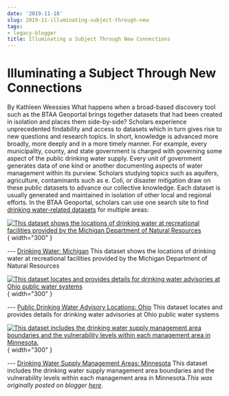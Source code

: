 ```yaml
---
date: '2019-11-18'
slug: 2019-11-illuminating-subject-through-new
tags:
- legacy-blogger
title: Illuminating a Subject Through New Connections
---
```


# Illuminating a Subject Through New Connections

By Kathleen Weessies What happens when a broad-based discovery tool such as the BTAA Geoportal brings together datasets that had been created in isolation and places them side-by-side? Scholars experience unprecedented findability and access to datasets which in turn gives rise to new questions and research topics. In short, knowledge is advanced more broadly, more deeply and in a more timely manner. For example, every municipality, county, and state government is charged with governing some aspect of the public drinking water supply. Every unit of government generates data of one kind or another documenting aspects of water management within its <!-- more --> purview. Scholars studying topics such as aquifers, agriculture, contaminants such as e. Coli, or disaster mitigation draw on these public datasets to advance our collective knowledge. Each dataset is usually generated and maintained in isolation of other local and regional efforts. In the BTAA Geoportal, scholars can use one search site to find [drinking water-related datasets](https://geo.btaa.org/F%3Fper_page%3D20/6q%3Ddrinking/Bwater/6search_field%3Dall_fields&sa=D&sntz=1&usg=AOvVaw30ui_Ig88tvEdxTumwkbAe) for multiple areas: 

[![This dataset shows the locations of drinking water at recreational facilities provided by the Michigan Department of Natural Resources](https://blogger.googleusercontent.com/img/a/AVvXsEjnJ1eMrFy99VXJ9TvwV5A2V9wG3tKV7M9zbk6Z3Lbi3eVjBm0-1UutTFAfD_mvITgaHUOUXSZ_tCWPWYYA2XsF0aLX5YLYWm5RSaUM65yX_G8NxydEJ6GG258OZ4GdLv5oHvg_YiXh3j6JUICN8Xt0RsJEKhJgsuPccbeYWYp6BGcvQQGi3fZ-yOlGVg=w400-h243)](https://geo.btaa.org/catalog/bf854fc23ce9462a80e3de22a312fbdd_0){ width="300" }

 --- [Drinking Water: Michigan](https://geo.btaa.org/catalog/bf854fc23ce9462a80e3de22a312fbdd_0) This dataset shows the locations of drinking water at recreational facilities provided by the Michigan Department of Natural Resources 

[![This dataset locates and provides details for drinking water advisories at Ohio public water systems](https://blogger.googleusercontent.com/img/a/AVvXsEjsvJF54zLLPhz-5cbpUnhhm3SMtNz2C4mCpNToShxfEnIHO6M5h-_Uf_7LbfenyR5b7WfLwr6JINucBtpE7APFyjQPHS_ufFZoYk9VzE4r8X-XOLyWp58obQt_aNxfI4zfBA1XEUa93En7zxvDStod1pIHoTqRwP6kBSODDeXN_0XvFRo_PtNkPxNgow=w348-h400)](https://geo.btaa.org/catalog/d05ab1e49e9949e5913771c7a82412d0_0){ width="300" }

 --- [Public Drinking Water Advisory Locations: Ohio](https://geo.btaa.org/catalog/d05ab1e49e9949e5913771c7a82412d0_0) This dataset locates and provides details for drinking water advisories at Ohio public water systems 

[![This dataset includes the drinking water supply management area boundaries and the vulnerability levels within each management area in Minnesota.](https://blogger.googleusercontent.com/img/a/AVvXsEgHCcFA_yb0aNx4oAyUNFaS7EVSQzC9bA_V5qQ8qYnz-rV0-PEZ8GXj99ycrrCavTbxkFCfMvkaXyhkxqAy2RjbL_A-xkHAxGcLV7Gn-PtZ7F4dFSZVS2M_ROVWrgLQ6UQHONUtklwAJegdntHjqwyt4KRtiBNwGr9SXwxE9NLjv1GqT072nGm6_j6kUw=w400-h280)](https://geo.btaa.org/catalog/d9ccd45d-ccad-4958-934a-14c45a42a3a3){ width="300" }

 --- [Drinking Water Supply Management Areas: Minnesota](https://geo.btaa.org/catalog/d9ccd45d-ccad-4958-934a-14c45a42a3a3) This dataset includes the drinking water supply management area boundaries and the vulnerability levels within each management area in Minnesota.*This was originally posted on blogger [here](https://geobtaa.blogspot.com/2019/11/illuminating-subject-through-new.html)*.

